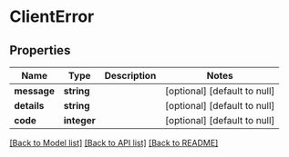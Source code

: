 # ClientError

## Properties
Name | Type | Description | Notes
------------ | ------------- | ------------- | -------------
**message** | **string** |  | [optional] [default to null]
**details** | **string** |  | [optional] [default to null]
**code** | **integer** |  | [optional] [default to null]

[[Back to Model list]](../README.md#documentation-for-models) [[Back to API list]](../README.md#documentation-for-api-endpoints) [[Back to README]](../README.md)


